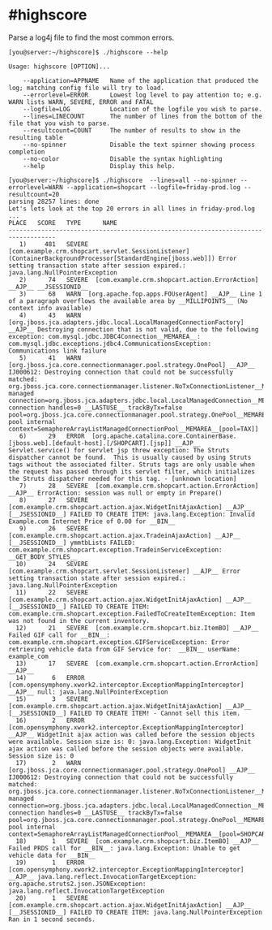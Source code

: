 #highscore
=========

Parse a log4j file to find the most common errors.

    [you@server:~/highscore]$ ./highscore --help

    Usage: highscore [OPTION]...

        --application=APPNAME   Name of the application that produced the log; matching config file will try to load.
        --errorlevel=ERROR      Lowest log level to pay attention to; e.g. WARN lists WARN, SEVERE, ERROR and FATAL
        --logfile=LOG           Location of the logfile you wish to parse.           
        --lines=LINECOUNT       The number of lines from the bottom of the file that you wish to parse.
        --resultcount=COUNT     The number of results to show in the resulting table
        --no-spinner            Disable the text spinner showing process completion
        --no-color              Disable the syntax highlighting
        --help                  Display this help.

    [you@server:~/highscore]$ ./highscore  --lines=all --no-spinner --errorlevel=WARN --application=shopcart --logfile=friday-prod.log --resultcount=20
    parsing 28257 lines: done
    Let's lets look at the top 20 errors in all lines in friday-prod.log ...
    PLACE   SCORE   TYPE      NAME
    -----------------------------------------------------------------------------------
       1)     481   SEVERE  [com.example.crm.shopcart.servlet.SessionListener] (ContainerBackgroundProcessor[StandardEngine[jboss.web]]) Error setting transaction state after session expired.: java.lang.NullPointerException
       2)      74   SEVERE  [com.example.crm.shopcart.action.ErrorAction] __AJP__ __JSESSIONID__ 
       3)      68   WARN  [org.apache.fop.apps.FOUserAgent] __AJP__ Line 1 of a paragraph overflows the available area by __MILLIPOINTS__ (No context info available)
       4)      43   WARN  [org.jboss.jca.adapters.jdbc.local.LocalManagedConnectionFactory] __AJP__ Destroying connection that is not valid, due to the following exception: com.mysql.jdbc.JDBC4Connection__MEMAREA__: com.mysql.jdbc.exceptions.jdbc4.CommunicationsException: Communications link failure
       5)      41   WARN  [org.jboss.jca.core.connectionmanager.pool.strategy.OnePool] __AJP__ IJ000612: Destroying connection that could not be successfully matched: org.jboss.jca.core.connectionmanager.listener.NoTxConnectionListener__MEMAREA__[state=DESTROYED managed connection=org.jboss.jca.adapters.jdbc.local.LocalManagedConnection__MEMAREA__ connection handles=0 __LASTUSE__ trackByTx=false pool=org.jboss.jca.core.connectionmanager.pool.strategy.OnePool__MEMAREA__ pool internal context=SemaphoreArrayListManagedConnectionPool__MEMAREA__[pool=TAX]]
       6)      29   ERROR  [org.apache.catalina.core.ContainerBase.[jboss.web].[default-host].[/SHOPCART].[jsp]] __AJP__ Servlet.service() for servlet jsp threw exception: The Struts dispatcher cannot be found.  This is usually caused by using Struts tags without the associated filter. Struts tags are only usable when the request has passed through its servlet filter, which initializes the Struts dispatcher needed for this tag. - [unknown location]
       7)      28   SEVERE  [com.example.crm.shopcart.action.ErrorAction] __AJP__ ErrorAction: session was null or empty in Prepare()
       8)      27   SEVERE  [com.example.crm.shopcart.action.ajax.WidgetInitAjaxAction] __AJP__ [__JSESSIONID__] FAILED TO CREATE ITEM: java.lang.Exception: Invalid Example.com Internet Price of 0.00 for __BIN__
       9)      26   SEVERE  [com.example.crm.shopcart.action.ajax.TradeinAjaxAction] __AJP__ [__JSESSIONID__] ymmtbLists FAILED: com.example.crm.shopcart.exception.TradeinServiceException: __GET_BODY_STYLES__
      10)      24   SEVERE  [com.example.crm.shopcart.servlet.SessionListener] __AJP__ Error setting transaction state after session expired.: java.lang.NullPointerException
      11)      22   SEVERE  [com.example.crm.shopcart.action.ajax.WidgetInitAjaxAction] __AJP__ [__JSESSIONID__] FAILED TO CREATE ITEM: com.example.crm.shopcart.exception.FailedToCreateItemException: Item was not found in the current inventory.
      12)      21   SEVERE  [com.example.crm.shopcart.biz.ItemBO] __AJP__ Failed GIF call for __BIN__: com.example.crm.shopcart.exception.GIFServiceException: Error retrieving vehicle data from GIF Service for:  __BIN__ userName: example_com 
      13)      17   SEVERE  [com.example.crm.shopcart.action.ErrorAction] __AJP__  
      14)       6   ERROR  [com.opensymphony.xwork2.interceptor.ExceptionMappingInterceptor] __AJP__ null: java.lang.NullPointerException
      15)       3   SEVERE  [com.example.crm.shopcart.action.ajax.WidgetInitAjaxAction] __AJP__ [__JSESSIONID__] FAILED TO CREATE ITEM! - Cannot sell this item.
      16)       2   ERROR  [com.opensymphony.xwork2.interceptor.ExceptionMappingInterceptor] __AJP__ WidgetInit ajax action was called before the session objects were available. Session size is: 0: java.lang.Exception: WidgetInit ajax action was called before the session objects were available. Session size is: 0
      17)       2   WARN  [org.jboss.jca.core.connectionmanager.pool.strategy.OnePool] __AJP__ IJ000612: Destroying connection that could not be successfully matched: org.jboss.jca.core.connectionmanager.listener.NoTxConnectionListener__MEMAREA__[state=DESTROYED managed connection=org.jboss.jca.adapters.jdbc.local.LocalManagedConnection__MEMAREA__ connection handles=0 __LASTUSE__ trackByTx=false pool=org.jboss.jca.core.connectionmanager.pool.strategy.OnePool__MEMAREA__ pool internal context=SemaphoreArrayListManagedConnectionPool__MEMAREA__[pool=SHOPCART]]
      18)       1   SEVERE  [com.example.crm.shopcart.biz.ItemBO] __AJP__ Failed PRDS call for __BIN__: java.lang.Exception: Unable to get vehicle data for __BIN__
      19)       1   ERROR  [com.opensymphony.xwork2.interceptor.ExceptionMappingInterceptor] __AJP__ java.lang.reflect.InvocationTargetException: org.apache.struts2.json.JSONException: java.lang.reflect.InvocationTargetException
      20)       1   SEVERE  [com.example.crm.shopcart.action.ajax.WidgetInitAjaxAction] __AJP__ [__JSESSIONID__] FAILED TO CREATE ITEM: java.lang.NullPointerException
    Ran in 1 second seconds.

